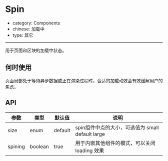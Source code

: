 # Spin

- category: Components
- chinese: 加载中
- type: 其它

---

用于页面和区块的加载中状态。

## 何时使用

页面局部处于等待异步数据或正在渲染过程时，合适的加载动效会有效缓解用户的焦虑。


## API


| 参数       | 类型           | 默认值      | 说明         |
|------------|----------------|-------------|--------------|
| size       | enum           | default     | spin组件中点的大小，可选值为 small default large |
| spining    | boolean        | true        | 用于内嵌其他组件的模式，可以关闭 loading 效果    |
